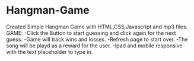 # Hangman-Game
Created Simple Hangman Game with HTML,CSS,Javascript and mp3 files.</br>
GAME:
-Click the Button to start guessing and click again for the next guess.
-Game will track wins and losses.
-Refresh page to start over.
-The song will be playd as a reward for the user.
-Ipad and mobile responsive with the text placeholder to type in. 
